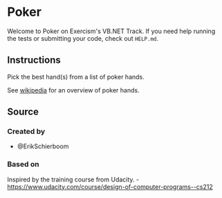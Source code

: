 # Poker

Welcome to Poker on Exercism's VB.NET Track.
If you need help running the tests or submitting your code, check out `HELP.md`.

## Instructions

Pick the best hand(s) from a list of poker hands.

See [wikipedia][poker-hands] for an overview of poker hands.

[poker-hands]: https://en.wikipedia.org/wiki/List_of_poker_hands

## Source

### Created by

- @ErikSchierboom

### Based on

Inspired by the training course from Udacity. - https://www.udacity.com/course/design-of-computer-programs--cs212